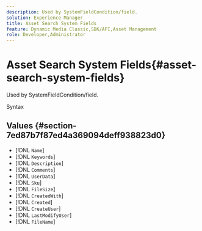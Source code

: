 ```yaml
---
description: Used by SystemFieldCondition/field.
solution: Experience Manager
title: Asset Search System Fields
feature: Dynamic Media Classic,SDK/API,Asset Management
role: Developer,Administrator
---
```


# Asset Search System Fields{#asset-search-system-fields}

Used by SystemFieldCondition/field.

 Syntax 

## Values {#section-7ed87b7f87ed4a369094deff938823d0}

* [!DNL `Name`] 
* [!DNL `Keywords`] 
* [!DNL `Description`] 
* [!DNL `Comments`] 
* [!DNL `UserData`] 
* [!DNL `Sku`] 
* [!DNL `FileSize`] 
* [!DNL `CreatedWith`] 
* [!DNL `Created`] 
* [!DNL `CreateUser`] 
* [!DNL `LastModifyUser`] 
* [!DNL `FileName`]

